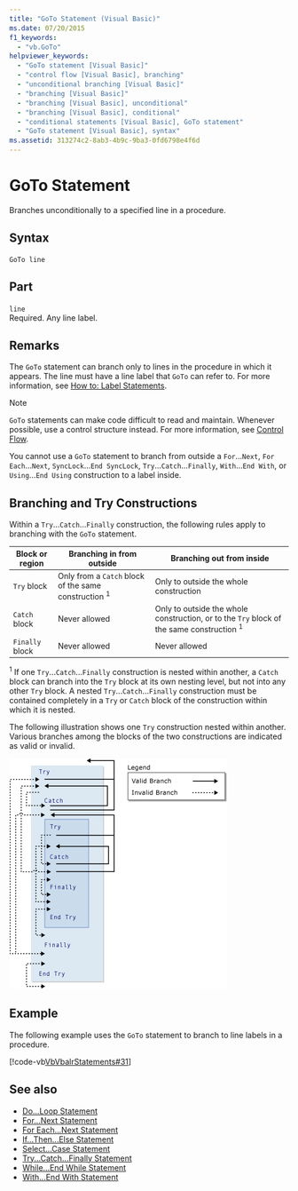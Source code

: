 ```yaml
---
title: "GoTo Statement (Visual Basic)"
ms.date: 07/20/2015
f1_keywords: 
  - "vb.GoTo"
helpviewer_keywords: 
  - "GoTo statement [Visual Basic]"
  - "control flow [Visual Basic], branching"
  - "unconditional branching [Visual Basic]"
  - "branching [Visual Basic]"
  - "branching [Visual Basic], unconditional"
  - "branching [Visual Basic], conditional"
  - "conditional statements [Visual Basic], GoTo statement"
  - "GoTo statement [Visual Basic], syntax"
ms.assetid: 313274c2-8ab3-4b9c-9ba3-0fd6798e4f6d
---
```

# GoTo Statement
Branches unconditionally to a specified line in a procedure.  
  
## Syntax  
  
```  
GoTo line  
```  
  
## Part  
 `line`  
 Required. Any line label.  
  
## Remarks  
 The `GoTo` statement can branch only to lines in the procedure in which it appears. The line must have a line label that `GoTo` can refer to. For more information, see [How to: Label Statements](../../../visual-basic/programming-guide/program-structure/how-to-label-statements.md).  
  
> [!NOTE]
>  `GoTo` statements can make code difficult to read and maintain. Whenever possible, use a control structure instead. For more information, see [Control Flow](../../../visual-basic/programming-guide/language-features/control-flow/index.md).  
  
 You cannot use a `GoTo` statement to branch from outside a `For`...`Next`, `For Each`...`Next`, `SyncLock`...`End SyncLock`, `Try`...`Catch`...`Finally`, `With`...`End With`, or `Using`...`End Using` construction to a label inside.  
  
## Branching and Try Constructions  
 Within a `Try`...`Catch`...`Finally` construction, the following rules apply to branching with the `GoTo` statement.  
  
|Block or region|Branching in from outside|Branching out from inside|  
|---------------------|-------------------------------|-------------------------------|  
|`Try` block|Only from a `Catch` block of the same construction <sup>1</sup>|Only to outside the whole construction|  
|`Catch` block|Never allowed|Only to outside the whole construction, or to the `Try` block of the same construction <sup>1</sup>|  
|`Finally` block|Never allowed|Never allowed|  
  
 <sup>1</sup> If one `Try`...`Catch`...`Finally` construction is nested within another, a `Catch` block can branch into the `Try` block at its own nesting level, but not into any other `Try` block. A nested `Try`...`Catch`...`Finally` construction must be contained completely in a `Try` or `Catch` block of the construction within which it is nested.  
  
 The following illustration shows one `Try` construction nested within another. Various branches among the blocks of the two constructions are indicated as valid or invalid.  
  
 ![Graphic diagram of branching in Try constructions](./media/goto-statement/try-construction-branching.gif)  
  
## Example  
 The following example uses the `GoTo` statement to branch to line labels in a procedure.  
  
 [!code-vb[VbVbalrStatements#31](~/samples/snippets/visualbasic/VS_Snippets_VBCSharp/VbVbalrStatements/VB/Class1.vb#31)]  
  
## See also
- [Do...Loop Statement](../../../visual-basic/language-reference/statements/do-loop-statement.md)
- [For...Next Statement](../../../visual-basic/language-reference/statements/for-next-statement.md)
- [For Each...Next Statement](../../../visual-basic/language-reference/statements/for-each-next-statement.md)
- [If...Then...Else Statement](../../../visual-basic/language-reference/statements/if-then-else-statement.md)
- [Select...Case Statement](../../../visual-basic/language-reference/statements/select-case-statement.md)
- [Try...Catch...Finally Statement](../../../visual-basic/language-reference/statements/try-catch-finally-statement.md)
- [While...End While Statement](../../../visual-basic/language-reference/statements/while-end-while-statement.md)
- [With...End With Statement](../../../visual-basic/language-reference/statements/with-end-with-statement.md)
